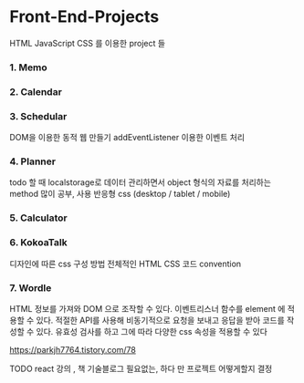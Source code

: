 # Front-End-Projects

HTML JavaScript CSS 를 이용한 project 들

### 1. Memo

### 2. Calendar

### 3. Schedular

DOM을 이용한 동적 웹 만들기
addEventListener 이용한 이벤트 처리

### 4. Planner

todo 할 때 localstorage로 데이터 관리하면서 object 형식의 자료를 처리하는 method 많이 공부, 사용
반응형 css (desktop / tablet / mobile)

### 5. Calculator

### 6. KokoaTalk

디자인에 따른 css 구성 방법
전체적인 HTML CSS 코드 convention

### 7. Wordle

HTML 정보를 가져와 DOM 으로 조작할 수 있다.
이벤트리스너 함수를 element 에 적용할 수 있다.
적절한 API를 사용해 비동기적으로 요청을 보내고 응답을 받아 코드를 작성할 수 있다.
유효성 검사를 하고 그에 따라 다양한 css 속성을 적용할 수 있다

https://parkjh7764.tistory.com/78

TODO react 강의 , 책
기술블로그
필요없는, 하다 만 프로젝트 어떻게할지 결정
